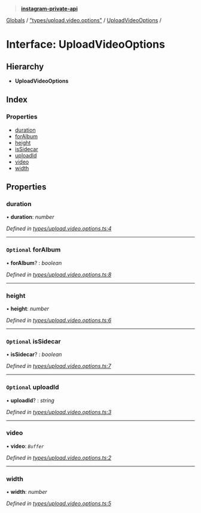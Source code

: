 > **[instagram-private-api](../README.md)**

[Globals](../globals.md) / ["types/upload.video.options"](../modules/_types_upload_video_options_.md) / [UploadVideoOptions](_types_upload_video_options_.uploadvideooptions.md) /

# Interface: UploadVideoOptions

## Hierarchy

* **UploadVideoOptions**

## Index

### Properties

* [duration](_types_upload_video_options_.uploadvideooptions.md#duration)
* [forAlbum](_types_upload_video_options_.uploadvideooptions.md#optional-foralbum)
* [height](_types_upload_video_options_.uploadvideooptions.md#height)
* [isSidecar](_types_upload_video_options_.uploadvideooptions.md#optional-issidecar)
* [uploadId](_types_upload_video_options_.uploadvideooptions.md#optional-uploadid)
* [video](_types_upload_video_options_.uploadvideooptions.md#video)
* [width](_types_upload_video_options_.uploadvideooptions.md#width)

## Properties

###  duration

• **duration**: *number*

*Defined in [types/upload.video.options.ts:4](https://github.com/Nerixyz/instagram-private-api/blob/e5037ee/src/types/upload.video.options.ts#L4)*

___

### `Optional` forAlbum

• **forAlbum**? : *boolean*

*Defined in [types/upload.video.options.ts:8](https://github.com/Nerixyz/instagram-private-api/blob/e5037ee/src/types/upload.video.options.ts#L8)*

___

###  height

• **height**: *number*

*Defined in [types/upload.video.options.ts:6](https://github.com/Nerixyz/instagram-private-api/blob/e5037ee/src/types/upload.video.options.ts#L6)*

___

### `Optional` isSidecar

• **isSidecar**? : *boolean*

*Defined in [types/upload.video.options.ts:7](https://github.com/Nerixyz/instagram-private-api/blob/e5037ee/src/types/upload.video.options.ts#L7)*

___

### `Optional` uploadId

• **uploadId**? : *string*

*Defined in [types/upload.video.options.ts:3](https://github.com/Nerixyz/instagram-private-api/blob/e5037ee/src/types/upload.video.options.ts#L3)*

___

###  video

• **video**: *`Buffer`*

*Defined in [types/upload.video.options.ts:2](https://github.com/Nerixyz/instagram-private-api/blob/e5037ee/src/types/upload.video.options.ts#L2)*

___

###  width

• **width**: *number*

*Defined in [types/upload.video.options.ts:5](https://github.com/Nerixyz/instagram-private-api/blob/e5037ee/src/types/upload.video.options.ts#L5)*